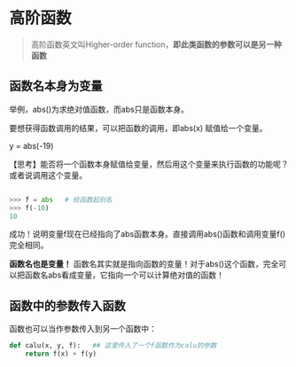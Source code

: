 # 高阶函数

> 高阶函数英文叫Higher-order function，**即此类函数的参数可以是另一种函数**

## 函数名本身为变量

举例，abs()为求绝对值函数，而abs只是函数本身。

要想获得函数调用的结果，可以把函数的调用，即abs(x) 赋值给一个变量。

y = abs(-19)

【思考】能否将一个函数本身赋值给变量，然后用这个变量来执行函数的功能呢？或者说调用这个变量。

```python

>>> f = abs   # 给函数起别名
>>> f(-10)
10
```
成功！说明变量f现在已经指向了abs函数本身。直接调用abs()函数和调用变量f()完全相同。

**函数名也是变量！** 函数名其实就是指向函数的变量！对于abs()这个函数，完全可以把函数名abs看成变量，它指向一个可以计算绝对值的函数！

## 函数中的参数传入函数

函数也可以当作参数传入到另一个函数中：

```python
def calu(x, y, f):   ## 这里传入了一个f函数作为calu的参数
    return f(x) + f(y)
```